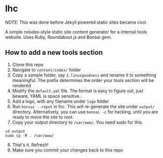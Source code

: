 lhc
===

*NOTE*: This was done before Jekyll powered static sites became cool. 

A simple rolodex-style static site content generator for a internal tools website. Uses Ruby, Roundabout.js and Bonsai gem.


How to add a new tools section
------------------------------
1. Clone this repo
2. Navigate to `content/index/` folder
3. Copy a sample folder, say `1.linuxgoodness` and rename it to something meaningful. The prefix determines the order your tools section will be rendered
4. Modify the `default.yml` file. The format is easy to figure out, just beware, YAML is space sensitive..
5. Add a logo, with any filename under `logo` folder
6. Run `bonsai --repot` in lhc. This will re-generate the site under `output/` directory. Alternatively, you can use `bonsai -c` for hacking, until you are ready to move the site to root.
7. Copy your output directory to `/var/www/`. You need sudo for this.
```
cd output
sudo cp -R . /var/www/
```
8. That's it. Refresh!
9. Make sure you commit your changes back to this repo


